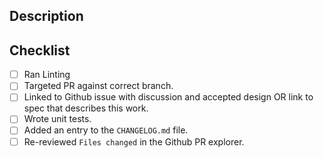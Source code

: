 <!-- < < < < < < < < < < < < < < < < < < < < < < < < < < < < < < < < < ☺
v                               ✰  Thanks for creating a PR! ✰
v    Before smashing the submit button please review the checkboxes.
v    If a checkbox is n/a - please still include it but + a little note why
☺ > > > > > > > > > > > > > > > > > > > > > > > > > > > > > > > > >  -->

## Description
<!-- Small description. What have you fixed or changed? -->


## Checklist
- [ ] Ran Linting
- [ ] Targeted PR against correct branch.
- [ ] Linked to Github issue with discussion and accepted design OR link to spec that describes this work.
- [ ] Wrote unit tests.
- [ ] Added an entry to the `CHANGELOG.md` file.
- [ ] Re-reviewed `Files changed` in the Github PR explorer.
